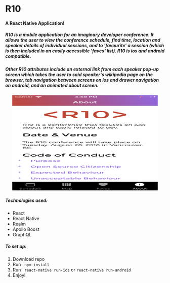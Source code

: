 # R10
#### A React Native Application!

##### R10 is a mobile application for an imaginary developer conference. It allows the user to view the conference schedule, find time, location and speaker details of individual sessions, and to 'favourite' a session (which is then included in an easily accessible 'faves' list). R10 is ios and android compatible.

##### Other R10 attributes include an external link from each speaker pop-up screen which takes the user to said speaker's wikipedia page on the browser, tab navigation between screens on ios and drawer navigation on android, and an animated about screen.

<p align="center">
  <img width="460" height="300" src="/js/assets/images/R10-about.png">
</p>

##### Technologies used:
* React
* React Native
* Realm
* Apollo Boost
* GraphQL

##### To set up:
1. Download repo
2. Run ` npm install`
3. Run ` react-native run-ios` or ` react-native run-android `
4. Enjoy!